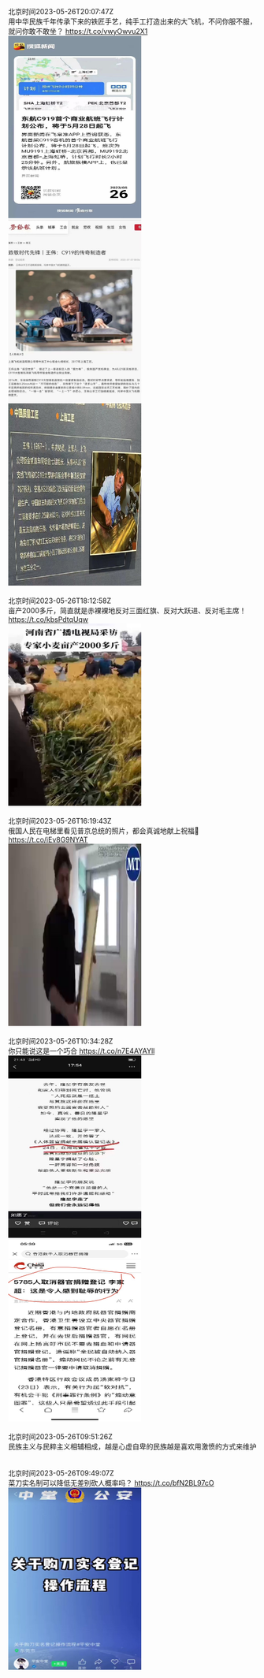 北京时间2023-05-26T20:07:47Z<br>用中华民族千年传承下来的铁匠手艺，纯手工打造出来的大飞机，不问你服不服，就问你敢不敢坐？ https://t.co/vwyOwvu2X1<br><img src='/temp/image/2023/u-Month-5/1662068006141452288_0.jpg' width='270' height='370'><img src='/temp/image/2023/u-Month-5/1662068006141452288_1.jpg' width='270' height='370'><img src='/temp/image/2023/u-Month-5/1662068006141452288_2.jpg' width='270' height='370'><br><br>北京时间2023-05-26T18:12:58Z<br>亩产2000多斤，简直就是赤裸裸地反对三面红旗、反对大跃进、反对毛主席！ https://t.co/kbsPdtqUqw<br><img src='/temp/video/2023/u-Month-5/ay-Day-26/yajunwwz/1662039114227789831_0.jpg' width='270' height='370'><br><br>北京时间2023-05-26T16:19:43Z<br>俄国人民在电梯里看见普京总统的照片，都会真诚地献上祝福🙏 https://t.co/iEv8G9NYAT<br><img src='/temp/video/2023/u-Month-5/ay-Day-26/yajunwwz/1662010613198102530_0.jpg' width='270' height='370'><br><br>北京时间2023-05-26T10:34:28Z<br>你只能说这是一个巧合 https://t.co/n7E4AYAYll<br><img src='/temp/image/2023/u-Month-5/1661923726924066816_0.jpg' width='270' height='370'><img src='/temp/image/2023/u-Month-5/1661923726924066816_1.jpg' width='270' height='370'><br><br>北京时间2023-05-26T09:51:26Z<br>民族主义与民粹主义相辅相成，越是心虚自卑的民族越是喜欢用激愤的方式来维护<br><br><br>北京时间2023-05-26T09:49:07Z<br>菜刀实名制可以降低无差别砍人概率吗？ https://t.co/bfN2BL97cO<br><img src='/temp/video/2023/u-Month-5/ay-Day-26/yajunwwz/1661912317259579395_0.jpg' width='270' height='370'><br><br>
